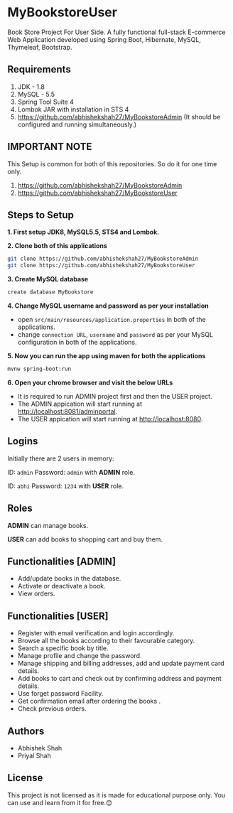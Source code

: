 # MyBookstoreUser
Book Store Project For User Side.
A fully functional full-stack E-commerce Web Application developed using Spring Boot, Hibernate, MySQL, Thymeleaf, Bootstrap.

## Requirements
1. JDK - 1.8
2. MySQL - 5.5
3. Spring Tool Suite 4 
4. Lombok JAR with installation in STS 4
5. https://github.com/abhishekshah27/MyBookstoreAdmin (It should be configured and running simultaneously.)

## IMPORTANT NOTE
This Setup is common for both of this repositories. So do it for one time only.
1. https://github.com/abhishekshah27/MyBookstoreAdmin
2. https://github.com/abhishekshah27/MyBookstoreUser

## Steps to Setup

**1. First setup JDK8, MySQL5.5, STS4 and Lombok.**

**2. Clone both of this applications**

```bash
git clone https://github.com/abhishekshah27/MyBookstoreAdmin
git clone https://github.com/abhishekshah27/MyBookstoreUser
```

**3. Create MySQL database**
```bash
create database MyBookstore
```

**4. Change MySQL username and password as per your installation**
+ open `src/main/resources/application.properties` in both of the applications.
+ change `connection URL`, `username` and `password` as per your MySQL configuration in both of the applications.

**5. Now you can run the app using maven for both the applications**
```bash
mvnw spring-boot:run
```

**6. Open your chrome browser and visit the below URLs** 
+ It is required to run ADMIN project first and then the USER project.
+ The ADMIN appication will start running at <http://localhost:8081/adminportal>.
+ The USER appication will start running at <http://localhost:8080>.

## Logins

Initially there are 2 users in memory:

ID: ```admin``` Password: ```admin``` with **ADMIN** role.

ID: ```abhi``` Password: ```1234``` with **USER** role.

## Roles

**ADMIN** can manage books.

**USER** can add books to shopping cart and buy them.


## Functionalities [ADMIN]
+ Add/update books in the database.
+ Activate or deactivate a book.
+ View orders.

## Functionalities [USER]
+ Register with email verification and login accordingly.
+ Browse all the books according to their favourable category.
+ Search a specific book by title.
+ Manage profile and change the password.
+ Manage shipping and billing addresses, add and update payment card details.
+ Add books to cart and check out by confirming address and payment details.
+ Use forget password Facility.
+ Get confirmation email after ordering the books .
+ Check previous orders.



## Authors
* Abhishek Shah
* Priyal Shah

## License
This project is not licensed as it is made for educational purpose only. You can use and learn from it for free.😊
